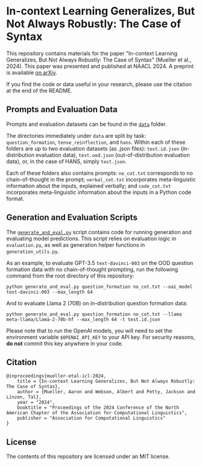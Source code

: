 # In-context Learning Generalizes, But Not Always Robustly: The Case of Syntax
This repository contains materials for the paper
"In-context Learning Generalizes, But Not Always Robustly: The Case of Syntax" 
(Mueller et al., 2024). This paper was presented and published at NAACL 2024.
A preprint is available [on arXiv](https://arxiv.org/abs/2311.07811).

If you find the code or data useful in your research, please use the citation at the end of the README.


## Prompts and Evaluation Data
Prompts and evaluation datasets can be found in the [`data`](data) folder.

The directories immediately under `data`
are split by task: `question_formation`, `tense_reinflection`, and `hans`. Within each of these folders are up to two
evaluation datasets (as .json files): `test.id.json` (in-distribution evaluation data), `test.ood.json` (out-of-distribution
evaluation data), or, in the case of HANS, simply `test.json`.

Each of these folders also contains prompts: `no_cot.txt` corresponds to no chain-of-thought in the prompt;
`verbal_cot.txt` incorporates meta-linguistic information about the inputs, explained verbally; and `code_cot.txt`
incorporates meta-linguistic information about the inputs in a Python code format.


## Generation and Evaluation Scripts
The [`generate_and_eval.py`](generate_and_eval.py) script contains code for running generation and evaluating
model predictions. This script relies on evaluation logic in `evaluation.py`, as well as
generation helper functions in `generation_utils.py`.

As an example, to evaluate GPT-3.5 `text-davinci-003` on the OOD question formation data with no chain-of-thought prompting,
run the following command from the root directory of this repository:
```
python generate_and_eval.py question_formation no_cot.txt --oai_model text-davinci-003 --max_length 64
```

And to evaluate Llama 2 (70B) on in-distribution question formation data:
```
python generate_and_eval.py question_formation no_cot.txt --llama meta-llama/Llama-2-70b-hf --max_length 64 -t test.id.json
```

Please note that to run the OpenAI models, you will need to set the environment variable `$OPENAI_API_KEY` to
your API key. For security reasons, **do not** commit this key anywhere in your code.


## Citation
```
@inproceedings{mueller-etal-icl-2024,
    title = {In-context Learning Generalizes, But Not Always Robustly: The Case of Syntax},
    author = {Mueller, Aaron and Webson, Albert and Petty, Jackson and Linzen, Tal},
    year = "2024",
    booktitle = "Proceedings of the 2024 Conference of the North American Chapter of the Association for Computational Linguistics",
    publisher = "Association for Computational Linguistics"
}
```

## License
The contents of this repository are licensed under an MIT license.